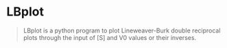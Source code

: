 # LBplot

>LBplot is a python program to plot Lineweaver-Burk double reciprocal plots through the input of [S] and V0 values or their inverses.
